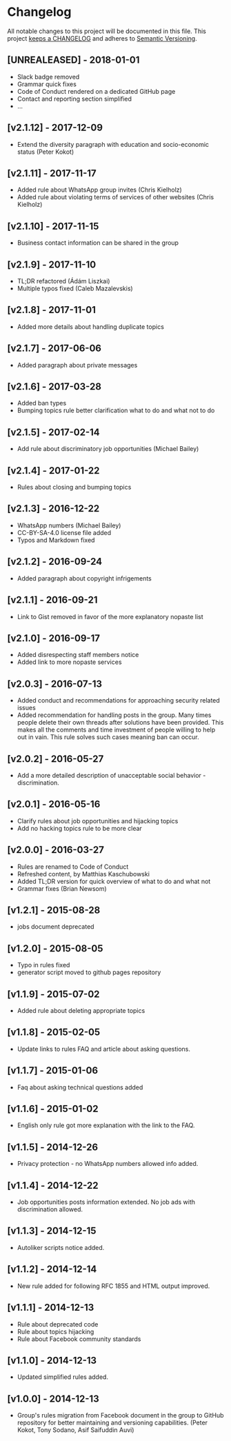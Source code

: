# Changelog

All notable changes to this project will be documented in this file. This project
[keeps a CHANGELOG](http://keepachangelog.com/) and adheres to
[Semantic Versioning](http://semver.org/).

## [UNREALEASED] - 2018-01-01

* Slack badge removed
* Grammar quick fixes
* Code of Conduct rendered on a dedicated GitHub page
* Contact and reporting section simplified
* ...

## [v2.1.12] - 2017-12-09

* Extend the diversity paragraph with education and socio-economic status (Peter Kokot)

## [v2.1.11] - 2017-11-17

* Added rule about WhatsApp group invites (Chris Kielholz)
* Added rule about violating terms of services of other websites (Chris Kielholz)

## [v2.1.10] - 2017-11-15

* Business contact information can be shared in the group

## [v2.1.9] - 2017-11-10

* TL;DR refactored (Ádám Liszkai)
* Multiple typos fixed (Caleb Mazalevskis)

## [v2.1.8] - 2017-11-01

* Added more details about handling duplicate topics

## [v2.1.7] - 2017-06-06

* Added paragraph about private messages

## [v2.1.6] - 2017-03-28

* Added ban types
* Bumping topics rule better clarification what to do and what not to do

## [v2.1.5] - 2017-02-14

* Add rule about discriminatory job opportunities (Michael Bailey)

## [v2.1.4] - 2017-01-22

* Rules about closing and bumping topics

## [v2.1.3] - 2016-12-22

* WhatsApp numbers (Michael Bailey)
* CC-BY-SA-4.0 license file added
* Typos and Markdown fixed

## [v2.1.2] - 2016-09-24

* Added paragraph about copyright infrigements

## [v2.1.1] - 2016-09-21

* Link to Gist removed in favor of the more explanatory nopaste list

## [v2.1.0] - 2016-09-17

* Added disrespecting staff members notice
* Added link to more nopaste services

## [v2.0.3] - 2016-07-13

* Added conduct and recommendations for approaching security related issues
* Added recommendation for handling posts in the group. Many times people delete
  their own threads after solutions have been provided. This makes all the comments
  and time investment of people willing to help out in vain. This rule solves such
  cases meaning ban can occur.

## [v2.0.2] - 2016-05-27

* Add a more detailed description of unacceptable social behavior - discrimination.

## [v2.0.1] - 2016-05-16

* Clarify rules about job opportunities and hijacking topics
* Add no hacking topics rule to be more clear

## [v2.0.0] - 2016-03-27

* Rules are renamed to Code of Conduct
* Refreshed content, by Matthias Kaschubowski
* Added TL;DR version for quick overview of what to do and what not
* Grammar fixes (Brian Newsom)

## [v1.2.1] - 2015-08-28

* jobs document deprecated

## [v1.2.0] - 2015-08-05

* Typo in rules fixed
* generator script moved to github pages repository

## [v1.1.9] - 2015-07-02

* Added rule about deleting appropriate topics

## [v1.1.8] - 2015-02-05

* Update links to rules FAQ and article about asking questions.

## [v1.1.7] - 2015-01-06

* Faq about asking technical questions added

## [v1.1.6] - 2015-01-02

* English only rule got more explanation with the link to the FAQ.

## [v1.1.5] - 2014-12-26

* Privacy protection - no WhatsApp numbers allowed info added.

## [v1.1.4] - 2014-12-22

* Job opportunities posts information extended. No job ads with discrimination
  allowed.

## [v1.1.3] - 2014-12-15

* Autoliker scripts notice added.

## [v1.1.2] - 2014-12-14

* New rule added for following RFC 1855 and HTML output improved.

## [v1.1.1] - 2014-12-13

* Rule about deprecated code
* Rule about topics hijacking
* Rule about Facebook community standards

## [v1.1.0] - 2014-12-13

* Updated simplified rules added.

## [v1.0.0] - 2014-12-13

* Group's rules migration from Facebook document in the group to GitHub repository
  for better maintaining and versioning capabilities. (Peter Kokot, Tony Sodano,
  Asif Saifuddin Auvi)
